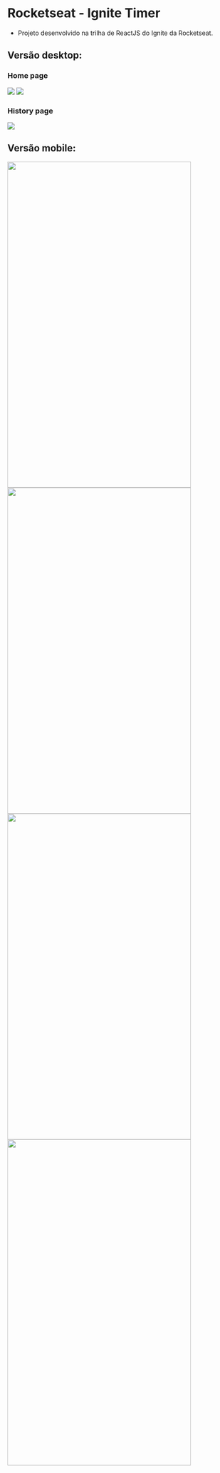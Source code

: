 # Rocketseat - Ignite Timer

- Projeto desenvolvido na trilha de ReactJS do Ignite da Rocketseat.

## Versão desktop:

### Home page
<img src="./public/readme-images/home.png" />
<img src="./public/readme-images/home-task-initialized.png" />

### History page
<img src="./public/readme-images/history.png" />

## Versão mobile:

<div>
  <img width="412" height="730" src="./public/readme-images/home-mobile.png" />
  <img width="412" height="730" src="./public/readme-images/home-task-initialized-mobile.png" />
</div>

<div>
  <img width="412" height="730" src="./public/readme-images/history-mobile-1.png" />
  <img width="412" height="730" src="./public/readme-images/history-mobile-2.png" />
</div>
